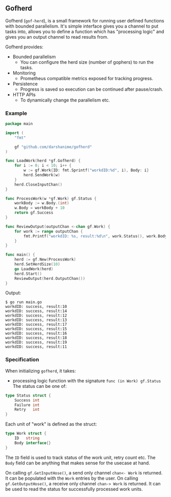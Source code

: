 ## Gofherd

Gofherd (`gof-herd`), is a small framework for running user defined functions with bounded parallelism. It's simple interface gives you a channel to put tasks into, allows you to define a function which has "processing logic" and gives you an output channel to read results from.


Gofherd provides:
- Bounded parallelism
  - You can configure the herd size (number of gophers) to run the tasks.
- Monitoring
  - Prometheus compatible metrics exposed for tracking progress.
- Persistence
  - Progress is saved so execution can be continued after pause/crash.
- HTTP APIs
  - To dynamically change the parallelism etc.

### Example

```go
package main

import (
	"fmt"

	gf "github.com/darshanime/gofherd"
)

func LoadWork(herd *gf.Gofherd) {
	for i := 0; i < 10; i++ {
		w := gf.Work{ID: fmt.Sprintf("workdID:%d", i), Body: i}
		herd.SendWork(w)
	}
	herd.CloseInputChan()
}

func ProcessWork(w *gf.Work) gf.Status {
	workBody := w.Body.(int)
	w.Body = workBody + 10
	return gf.Success
}

func ReviewOutput(outputChan <-chan gf.Work) {
	for work := range outputChan {
		fmt.Printf("workdID: %s, result:%d\n", work.Status(), work.Body)
	}
}

func main() {
	herd := gf.New(ProcessWork)
	herd.SetHerdSize(10)
	go LoadWork(herd)
	herd.Start()
	ReviewOutput(herd.OutputChan())
}
```

Output:

```
$ go run main.go
workdID: success, result:10
workdID: success, result:14
workdID: success, result:12
workdID: success, result:13
workdID: success, result:17
workdID: success, result:15
workdID: success, result:16
workdID: success, result:18
workdID: success, result:19
workdID: success, result:11
```


### Specification

When initializing `gofherd`, it takes:

- processing logic function with the signature `func (in Work) gf.Status`
The status can be one of:
```go
type Status struct {
    Success int
    Failure int
    Retry   int
}
```

Each unit of "work" is defined as the struct:

```go
type Work struct {
    ID   string
    Body interface{}
}
```

The `ID` field is used to track status of the work unit, retry count etc.
The `Body` field can be anything that makes sense for the usecase at hand.

On calling `gf.GetInputHose()`, a send only channel `chan<- Work` is returned. It can be populated with the `Work` entries by the user.
On calling `gf.GetOutputHose()`, a receive only channel `chan-> Work` is returned. It can be used to read the status for successfully processed work units.
